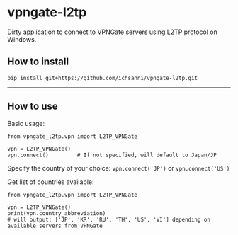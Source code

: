 # vpngate-l2tp
Dirty application to connect to VPNGate servers using L2TP protocol on Windows.

## How to install
    pip install git+https://github.com/ichsanni/vpngate-l2tp.git
  
_______________________________

## How to use

Basic usage:

    from vpngate_l2tp.vpn import L2TP_VPNGate
    
    vpn = L2TP_VPNGate()
    vpn.connect()         # If not specified, will default to Japan/JP
  
Specify the country of your choice: `vpn.connect('JP')` or `vpn.connect('US')`

Get list of countries available: 

    from vpngate_l2tp.vpn import L2TP_VPNGate
    
    vpn = L2TP_VPNGate()
    print(vpn.country_abbreviation)
    # will output: ['JP', 'KR', 'RU', 'TH', 'US', 'VI'] depending on available servers from VPNGate
